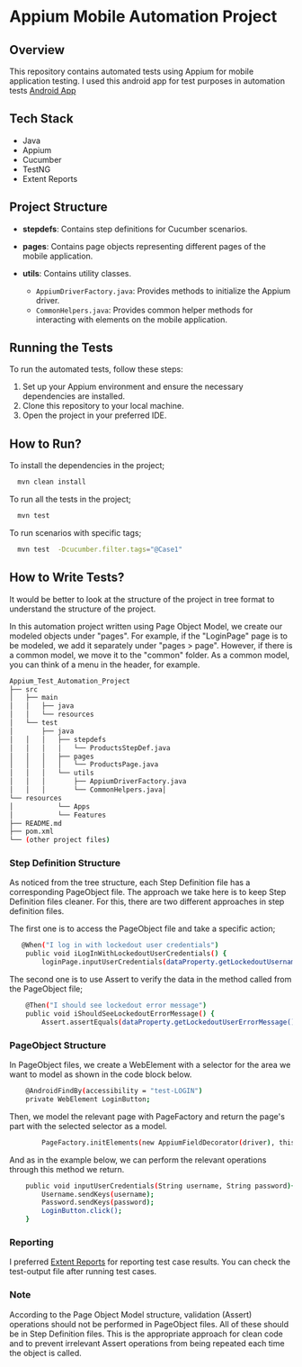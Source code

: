 # Appium Mobile Automation Project

## Overview

This repository contains automated tests using Appium for mobile application testing. I used this android app for test purposes in automation tests [Android App](https://github.com/saucelabs/sample-app-mobile/releases)

## Tech Stack

- Java
- Appium
- Cucumber
- TestNG
- Extent Reports

## Project Structure

- **stepdefs**: Contains step definitions for Cucumber scenarios.
  
- **pages**: Contains page objects representing different pages of the mobile application.
  
- **utils**: Contains utility classes.
  - `AppiumDriverFactory.java`: Provides methods to initialize the Appium driver.
  - `CommonHelpers.java`: Provides common helper methods for interacting with elements on the mobile application.

## Running the Tests

To run the automated tests, follow these steps:

1. Set up your Appium environment and ensure the necessary dependencies are installed.
2. Clone this repository to your local machine.
3. Open the project in your preferred IDE.

## How to Run?

To install the dependencies in the project;

```bash
  mvn clean install
```
To run all the tests in the project;
```bash
  mvn test
```
To run scenarios with specific tags;
```bash
  mvn test  -Dcucumber.filter.tags="@Case1"
```


## How to Write Tests?

It would be better to look at the structure of the project in tree format to understand the structure of the project.

In this automation project written using Page Object Model, we create our modeled objects under "pages". For example, if the "LoginPage" page is to be modeled, we add it separately under "pages > page". However, if there is a common model, we move it to the "common" folder. As a common model, you can think of a menu in the header, for example.


```bash
Appium_Test_Automation_Project
├── src
│   ├── main
│   │   ├── java
│   │   └── resources
│   └── test
│       ├── java
│   │   │   ├── stepdefs
│   │   │   │   └── ProductsStepDef.java
│   │   │   ├── pages
│   │   │   │   └── ProductsPage.java
│   │   │   └── utils
│   │   │       ├── AppiumDriverFactory.java
│   │   │       └── CommonHelpers.java│       
└── resources
│           └── Apps
│           └── Features
├── README.md
├── pom.xml
└── (other project files)

```

### Step Definition Structure
As noticed from the tree structure, each Step Definition file has a corresponding PageObject file. The approach we take here is to keep Step Definition files cleaner. For this, there are two different approaches in step definition files.

The first one is to access the PageObject file and take a specific action;
```bash
   @When("I log in with lockedout user credentials")
    public void iLogInWithLockedoutUserCredentials() {
        loginPage.inputUserCredentials(dataProperty.getLockedoutUsername(), dataProperty.getLockedoutPassword());}
```

The second one is to use Assert to verify the data in the method called from the PageObject file;
```bash
    @Then("I should see lockedout error message")
    public void iShouldSeeLockedoutErrorMessage() {
        Assert.assertEquals(dataProperty.getLockedoutUserErrorMessage(),loginPage.getLoginErrorMessage());}
```

### PageObject Structure
In PageObject files, we create a WebElement with a selector for the area we want to model as shown in the code block below.
```bash
    @AndroidFindBy(accessibility = "test-LOGIN")
    private WebElement LoginButton;
```
Then, we model the relevant page with PageFactory and return the page's part with the selected selector as a model.
```bash
        PageFactory.initElements(new AppiumFieldDecorator(driver), this);

```
And as in the example below, we can perform the relevant operations through this method we return.
```bash
    public void inputUserCredentials(String username, String password){
        Username.sendKeys(username);
        Password.sendKeys(password);
        LoginButton.click();
    }
```
### Reporting
I preferred [Extent Reports](https://www.extentreports.com/) for reporting test case results. You can check the test-output file after running test cases.


### Note
 According to the Page Object Model structure, validation (Assert) operations should not be performed in PageObject files. All of these should be in Step Definition files. This is the appropriate approach for clean code and to prevent irrelevant Assert operations from being repeated each time the object is called.

